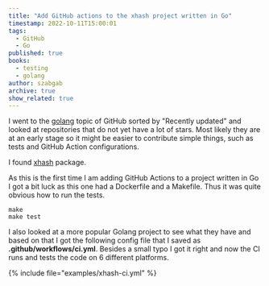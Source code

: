 ```yaml
---
title: "Add GitHub actions to the xhash project written in Go"
timestamp: 2022-10-11T15:00:01
tags:
  - GitHub
  - Go
published: true
books:
  - testing
  - golang
author: szabgab
archive: true
show_related: true
---
```



I went to the [golang](https://github.com/topics/golang?o=desc&s=updated) topic of GitHub sorted by "Recently updated" and looked
at repositories that do not yet have a lot of stars. Most likely they are at an early stage so it might be easier to contribute simple things,
such as tests and GitHub Action configurations.

I found [xhash](https://github.com/ricardobranco777/xhash) package.


As this is the first time I am adding GitHub Actions to a project written in Go I got a bit luck as this one had a Dockerfile
and a Makefile. Thus it was quite obvious how to run the tests.

```
make
make test
```

I also looked at a more popular Golang project to see what they have and based on that I got the following config file
that I saved as <b>.github/workflows/ci.yml</b>. Besides a small typo I got it right and now the CI runs and tests the
code on 6 different platforms.

{% include file="examples/xhash-ci.yml" %}

